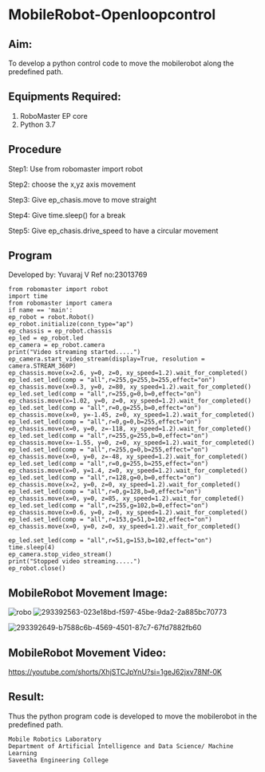 # MobileRobot-Openloopcontrol
## Aim:

To develop a python control code to move the mobilerobot along the predefined path.

## Equipments Required:
1. RoboMaster EP core
2. Python 3.7

## Procedure

Step1:
Use from robomaster import robot

Step2:
choose the x,yz axis movement

Step3:
Give ep_chasis.move to move straight

Step4:
Give time.sleep() for a break

Step5:
Give ep_chasis.drive_speed to have a circular movement

## Program
Developed by: Yuvaraj V
Ref no:23013769
```
from robomaster import robot
import time
from robomaster import camera
if name == 'main':
ep_robot = robot.Robot()
ep_robot.initialize(conn_type="ap")
ep_chassis = ep_robot.chassis
ep_led = ep_robot.led
ep_camera = ep_robot.camera
print("Video streaming started.....")
ep_camera.start_video_stream(display=True, resolution = camera.STREAM_360P)
ep_chassis.move(x=2.6, y=0, z=0, xy_speed=1.2).wait_for_completed()
ep_led.set_led(comp = "all",r=255,g=255,b=255,effect="on")
ep_chassis.move(x=0.3, y=0, z=80, xy_speed=1.2).wait_for_completed()
ep_led.set_led(comp = "all",r=255,g=0,b=0,effect="on")
ep_chassis.move(x=1.02, y=0, z=0, xy_speed=1.2).wait_for_completed()
ep_led.set_led(comp = "all",r=0,g=255,b=0,effect="on")
ep_chassis.move(x=0, y=-1.45, z=0, xy_speed=1.2).wait_for_completed()
ep_led.set_led(comp = "all",r=0,g=0,b=255,effect="on")
ep_chassis.move(x=0, y=0, z=-118, xy_speed=1.2).wait_for_completed()
ep_led.set_led(comp = "all",r=255,g=255,b=0,effect="on")
ep_chassis.move(x=-1.55, y=0, z=0, xy_speed=1.2).wait_for_completed()
ep_led.set_led(comp = "all",r=255,g=0,b=255,effect="on")
ep_chassis.move(x=0, y=0, z=-48, xy_speed=1.2).wait_for_completed()
ep_led.set_led(comp = "all",r=0,g=255,b=255,effect="on")
ep_chassis.move(x=0, y=1.4, z=0, xy_speed=1.2).wait_for_completed()
ep_led.set_led(comp = "all",r=128,g=0,b=0,effect="on")
ep_chassis.move(x=2, y=0, z=0, xy_speed=1.2).wait_for_completed()
ep_led.set_led(comp = "all",r=0,g=128,b=0,effect="on")
ep_chassis.move(x=0, y=0, z=85, xy_speed=1.2).wait_for_completed()
ep_led.set_led(comp = "all",r=255,g=102,b=0,effect="on")
ep_chassis.move(x=0.6, y=0, z=0, xy_speed=1.2).wait_for_completed()
ep_led.set_led(comp = "all",r=153,g=51,b=102,effect="on")
ep_chassis.move(x=0, y=0, z=0, xy_speed=1.2).wait_for_completed()

ep_led.set_led(comp = "all",r=51,g=153,b=102,effect="on")
time.sleep(4)
ep_camera.stop_video_stream()
print("Stopped video streaming.....")
ep_robot.close()
```
## MobileRobot Movement Image:

![robo](./img/robomaster.png)
![293392563-023e18bd-f597-45be-9da2-2a885bc70773](https://github.com/YuvarajVB/mobilerobot-openloopcontrol/assets/151488375/bd62e605-1963-4735-ae26-14f3ada2ef5a)

![293392649-b7588c6b-4569-4501-87c7-67fd7882fb60](https://github.com/YuvarajVB/mobilerobot-openloopcontrol/assets/151488375/a3bacffd-d61e-4ede-bd36-fbd7dd61d5f7)


## MobileRobot Movement Video:
https://youtube.com/shorts/XhjSTCJpYnU?si=1geJ62jxv78Nf-0K

## Result:
Thus the python program code is developed to move the mobilerobot in the predefined path.
```
Mobile Robotics Laboratory
Department of Artificial Intelligence and Data Science/ Machine Learning
Saveetha Engineering College
```

